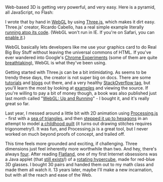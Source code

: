 Web-based 3D is getting very powerful, and very easy. Here is a pyramid, all JavaScript, no Flash:

<div class="webgl container"></div>

I wrote that by hand in <a href="http://mrdoob.github.com/three.js/">WebGL</a> by using <a href="https://github.com/mrdoob/three.js/">Three.js</a>, which makes it dirt easy. Three.js' creator, Ricardo Cabello, has a real simple example literally <a href="http://mrdoob.com/">running atop its code</a>. (WebGL won't run in IE. If you're on Safari, you can <a href="http://www.ikriz.nl/2011/08/23/enable-webgl-in-safari">enable it</a>.)

WebGL basically lets developers like me use your graphics card to do Real Big Boy Stuff without leaving the universal commons of HTML. If you've ever wandered into Google's <a href="http://www.chromeexperiments.com/webgl/">Chrome Experiments</a> (some of them are quite <a href="http://workshop.chromeexperiments.com/cloudglobe/">breathtaking)</a>, WebGL is what they've been using.

Getting started with Three.js can be a bit intimidating. As seems to be trendy these days, the creator is not super big on docs. There are some <a href="http://aerotwist.com/tutorials/getting-started-with-three-js/">tutorials</a> and <a href="http://learningthreejs.com/">blogs</a> out there, and a very healthy <a href="http://stackoverflow.com/questions/tagged/three.js">StackOverflow tag</a>, but you'll learn the most by looking at <a href="http://mrdoob.github.com/three.js/examples/webgl_geometry_colors.html">examples</a> and viewing the source. If you're willing to pay a bit of money though, a book was also published just last month called "<a href="http://shop.oreilly.com/product/0636920024729.do">WebGL: Up and Running</a>" - I bought it, and it's really great so far.

Last year, I messed around a little bit with 2D animation using <a href="http://processingjs.org">Processing.js</a> - first with a <a href="http://konklone.tumblr.com/post/6607235855/triangles-iv">sea of triangles</a>, and then <a href="http://konklone.tumblr.com/post/10428557572/quilt-i">stepped it up to hexagons</a> in an attempt to model <a href="http://konklone.com/post/hexagons-i">a childhood quilt</a> (it turns out drawing stitches requires trigonometry!). It was fun, and Processing.js is a great tool, but I never worked on much beyond proofs of concept, and trailed off.

This time feels more grounded and exciting, if challenging. Three dimensions just feel inherently more worthwhile than two. And hey, there's always <a href="http://www.youtube.com/watch?v=UnURElCzGc0">four</a>. After reading <a href="http://en.wikipedia.org/wiki/Flatland">Flatland</a>, one of my first Internet obsessions was a Java applet (that <a href="http://dogfeathers.com/java/hypercube1.html">still exists</a>!) of a <a href="http://www.youtube.com/watch?v=5xN4DxdiFrs">rotating hypercube</a>, made for red-blue 3D glasses. I bought 30 pairs and handed them out to my math class and made them all watch it. 13 years later, maybe I'll make a new incarnation, but with all the reach and ease of the Web.